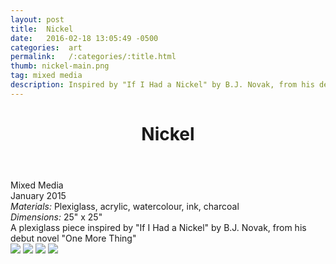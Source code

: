 ```yaml
---
layout: post
title:  Nickel
date:   2016-02-18 13:05:49 -0500
categories:  art
permalink:   /:categories/:title.html
thumb: nickel-main.png
tag: mixed media
description: Inspired by "If I Had a Nickel" by B.J. Novak, from his debut novel "One More Thing"
---
```


<div class="description">
	<header class="post-header">
    <h1 class="post-title" itemprop="name headline">Nickel</h1>
  </header>
	<div class="details">
		Mixed Media
		<br>
		January 2015
		<br>
		<i>Materials:</i> Plexiglass, acrylic, watercolour, ink, charcoal
		<br>
		<i>Dimensions:</i> 25" x 25"
		<br>
	</div>
A plexiglass piece inspired by "If I Had a Nickel" by B.J. Novak, from his debut novel "One More Thing"


</div>
<div class="images">
	<img src="http://orig13.deviantart.net/ff79/f/2016/081/f/f/cover_by_eexie-d9w2s8k.jpg">
	<img src="http://orig13.deviantart.net/5ed3/f/2015/015/3/0/n2_by_eexie-d8e1ixa.jpg">
	<img src="http://orig07.deviantart.net/bef7/f/2015/015/0/6/n1_by_eexie-d8e1iy5.jpg">
	<img src="http://orig03.deviantart.net/a8e3/f/2015/015/d/b/n3_by_eexie-d8e1kac.jpg">
</div>

<!-- {% highlight ruby %}
def print_hi(name)
  puts "Hi, #{name}"
end
print_hi('Tom')
#=> prints 'Hi, Tom' to STDOUT.
{% endhighlight %} -->

